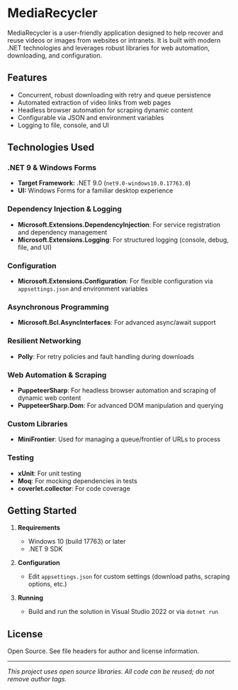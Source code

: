 # MediaRecycler

MediaRecycler is a user-friendly application designed to help recover and reuse videos or images from websites or intranets. It is built with modern .NET technologies and leverages robust libraries for web automation, downloading, and configuration.

## Features

- Concurrent, robust downloading with retry and queue persistence
- Automated extraction of video links from web pages
- Headless browser automation for scraping dynamic content
- Configurable via JSON and environment variables
- Logging to file, console, and UI

## Technologies Used

### .NET 9 & Windows Forms
- **Target Framework:** .NET 9.0 (`net9.0-windows10.0.17763.0`)
- **UI:** Windows Forms for a familiar desktop experience

### Dependency Injection & Logging
- **Microsoft.Extensions.DependencyInjection**: For service registration and dependency management
- **Microsoft.Extensions.Logging**: For structured logging (console, debug, file, and UI)

### Configuration
- **Microsoft.Extensions.Configuration**: For flexible configuration via `appsettings.json` and environment variables

### Asynchronous Programming
- **Microsoft.Bcl.AsyncInterfaces**: For advanced async/await support

### Resilient Networking
- **Polly**: For retry policies and fault handling during downloads

### Web Automation & Scraping
- **PuppeteerSharp**: For headless browser automation and scraping of dynamic web content
- **PuppeteerSharp.Dom**: For advanced DOM manipulation and querying

### Custom Libraries
- **MiniFrontier**: Used for managing a queue/frontier of URLs to process

### Testing
- **xUnit**: For unit testing
- **Moq**: For mocking dependencies in tests
- **coverlet.collector**: For code coverage

## Getting Started

1. **Requirements**
   - Windows 10 (build 17763) or later
   - .NET 9 SDK

2. **Configuration**
   - Edit `appsettings.json` for custom settings (download paths, scraping options, etc.)

3. **Running**
   - Build and run the solution in Visual Studio 2022 or via `dotnet run`

## License

Open Source. See file headers for author and license information.

---

*This project uses open source libraries. All code can be reused; do not remove author tags.*
